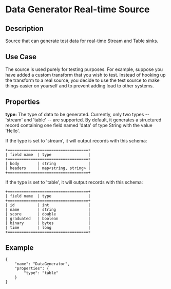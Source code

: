 # Data Generator Real-time Source


Description
-----------
Source that can generate test data for real-time Stream and Table sinks.


Use Case
--------
The source is used purely for testing purposes. For example, suppose you have added a
custom transform that you wish to test. Instead of hooking up the transform to a real
source, you decide to use the test source to make things easier on yourself and to
prevent adding load to other systems.


Properties
----------
**type:** The type of data to be generated. Currently, only two types -- 'stream' and
'table' -- are supported. By default, it generates a structured record containing one
field named 'data' of type String with the value 'Hello'.

If the type is set to 'stream', it will output records with this schema:

    +===================================+
    | field name  | type                |
    +===================================+
    | body        | string              |
    | headers     | map<string, string> |
    +===================================+

If the type is set to 'table', it will output records with this schema:

    +===================================+
    | field name  | type                |
    +===================================+
    | id          | int                 |
    | name        | string              |
    | score       | double              |
    | graduated   | boolean             |
    | binary      | bytes               |
    | time        | long                |
    +===================================+
    

Example
-------

    {
        "name": "DataGenerator",
        "properties": {
            "type": "table"
        }
    }

